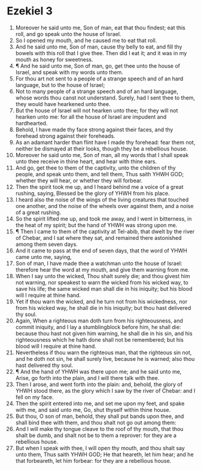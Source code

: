 ﻿# Ezekiel 3
1. Moreover he said unto me, Son of man, eat that thou findest; eat this roll, and go speak unto the house of Israel. 
2. So I opened my mouth, and he caused me to eat that roll. 
3. And he said unto me, Son of man, cause thy belly to eat, and fill thy bowels with this roll that I give thee. Then did I eat it; and it was in my mouth as honey for sweetness. 
4. ¶ And he said unto me, Son of man, go, get thee unto the house of Israel, and speak with my words unto them. 
5. For thou art not sent to a people of a strange speech and of an hard language, but to the house of Israel; 
6. Not to many people of a strange speech and of an hard language, whose words thou canst not understand. Surely, had I sent thee to them, they would have hearkened unto thee. 
7. But the house of Israel will not hearken unto thee; for they will not hearken unto me: for all the house of Israel are impudent and hardhearted. 
8. Behold, I have made thy face strong against their faces, and thy forehead strong against their foreheads. 
9. As an adamant harder than flint have I made thy forehead: fear them not, neither be dismayed at their looks, though they be a rebellious house. 
10. Moreover he said unto me, Son of man, all my words that I shall speak unto thee receive in thine heart, and hear with thine ears. 
11. And go, get thee to them of the captivity, unto the children of thy people, and speak unto them, and tell them, Thus saith YHWH GOD; whether they will hear, or whether they will forbear. 
12. Then the spirit took me up, and I heard behind me a voice of a great rushing, saying, Blessed be the glory of YHWH from his place. 
13. I heard also the noise of the wings of the living creatures that touched one another, and the noise of the wheels over against them, and a noise of a great rushing. 
14. So the spirit lifted me up, and took me away, and I went in bitterness, in the heat of my spirit; but the hand of YHWH was strong upon me. 
15. ¶ Then I came to them of the captivity at Tel-abib, that dwelt by the river of Chebar, and I sat where they sat, and remained there astonished among them seven days. 
16. And it came to pass at the end of seven days, that the word of YHWH came unto me, saying, 
17. Son of man, I have made thee a watchman unto the house of Israel: therefore hear the word at my mouth, and give them warning from me. 
18. When I say unto the wicked, Thou shalt surely die; and thou givest him not warning, nor speakest to warn the wicked from his wicked way, to save his life; the same wicked man shall die in his iniquity; but his blood will I require at thine hand. 
19. Yet if thou warn the wicked, and he turn not from his wickedness, nor from his wicked way, he shall die in his iniquity; but thou hast delivered thy soul. 
20. Again, When a righteous man doth turn from his righteousness, and commit iniquity, and I lay a stumblingblock before him, he shall die: because thou hast not given him warning, he shall die in his sin, and his righteousness which he hath done shall not be remembered; but his blood will I require at thine hand. 
21. Nevertheless if thou warn the righteous man, that the righteous sin not, and he doth not sin, he shall surely live, because he is warned; also thou hast delivered thy soul. 
22. ¶ And the hand of YHWH was there upon me; and he said unto me, Arise, go forth into the plain, and I will there talk with thee. 
23. Then I arose, and went forth into the plain: and, behold, the glory of YHWH stood there, as the glory which I saw by the river of Chebar: and I fell on my face. 
24. Then the spirit entered into me, and set me upon my feet, and spake with me, and said unto me, Go, shut thyself within thine house. 
25. But thou, O son of man, behold, they shall put bands upon thee, and shall bind thee with them, and thou shalt not go out among them: 
26. And I will make thy tongue cleave to the roof of thy mouth, that thou shalt be dumb, and shalt not be to them a reprover: for they are a rebellious house. 
27. But when I speak with thee, I will open thy mouth, and thou shalt say unto them, Thus saith YHWH GOD; He that heareth, let him hear; and he that forbeareth, let him forbear: for they are a rebellious house. 

